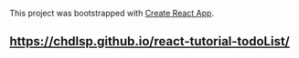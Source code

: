 This project was bootstrapped with [Create React App](https://github.com/facebook/create-react-app).

## https://chdlsp.github.io/react-tutorial-todoList/
